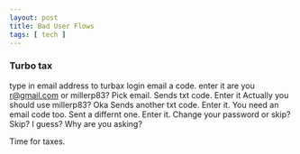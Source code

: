 ```yaml
---
layout: post
title: Bad User Flows
tags: [ tech ]
---
```



### Turbo tax

type in email address to turbax login
email a code. enter it
are you <email>r@gmail.com or millerp83? Pick email.
Sends txt code. Enter it
Actually you should use millerp83? Oka
Sends another txt code. Enter it.
You need an email code too. Sent a differnt one. Enter it.
Change your password or skip? Skip? I guess? Why are you asking?

Time for taxes. 

